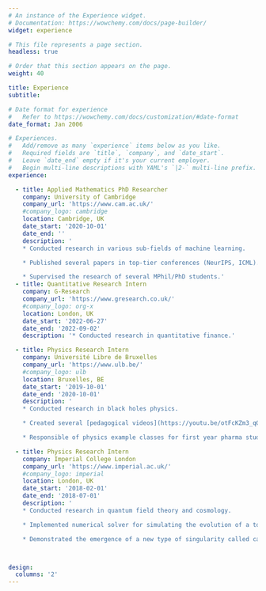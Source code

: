 ```yaml
---
# An instance of the Experience widget.
# Documentation: https://wowchemy.com/docs/page-builder/
widget: experience

# This file represents a page section.
headless: true

# Order that this section appears on the page.
weight: 40

title: Experience
subtitle:

# Date format for experience
#   Refer to https://wowchemy.com/docs/customization/#date-format
date_format: Jan 2006

# Experiences.
#   Add/remove as many `experience` items below as you like.
#   Required fields are `title`, `company`, and `date_start`.
#   Leave `date_end` empty if it's your current employer.
#   Begin multi-line descriptions with YAML's `|2-` multi-line prefix.
experience:

  - title: Applied Mathematics PhD Researcher
    company: University of Cambridge
    company_url: 'https://www.cam.ac.uk/'
    #company_logo: cambridge
    location: Cambridge, UK
    date_start: '2020-10-01'
    date_end: ''
    description: '
    * Conducted research in various sub-fields of machine learning.

    * Published several papers in top-tier conferences (NeurIPS, ICML).

    * Supervised the research of several MPhil/PhD students.'
  - title: Quantitative Research Intern
    company: G-Research
    company_url: 'https://www.gresearch.co.uk/'
    #company_logo: org-x
    location: London, UK
    date_start: '2022-06-27'
    date_end: '2022-09-02'
    description: '* Conducted research in quantitative finance.'

  - title: Physics Research Intern
    company: Université Libre de Bruxelles
    company_url: 'https://www.ulb.be/'
    #company_logo: ulb
    location: Bruxelles, BE
    date_start: '2019-10-01'
    date_end: '2020-10-01'
    description: '
    * Conducted research in black holes physics.

    * Created several [pedagogical videos](https://youtu.be/otFcKZm3_qQ) to help young students with maths and physics.

    * Responsible of physics example classes for first year pharma students.'  

  - title: Physics Research Intern
    company: Imperial College London
    company_url: 'https://www.imperial.ac.uk/'
    #company_logo: imperial
    location: London, UK
    date_start: '2018-02-01'
    date_end: '2018-07-01'
    description: '
    * Conducted research in quantum field theory and cosmology.

    * Implemented numerical solver for simulating the evolution of a toy cosmological model.

    * Demonstrated the emergence of a new type of singularity called caustics.'   



design:
  columns: '2'
---
```

